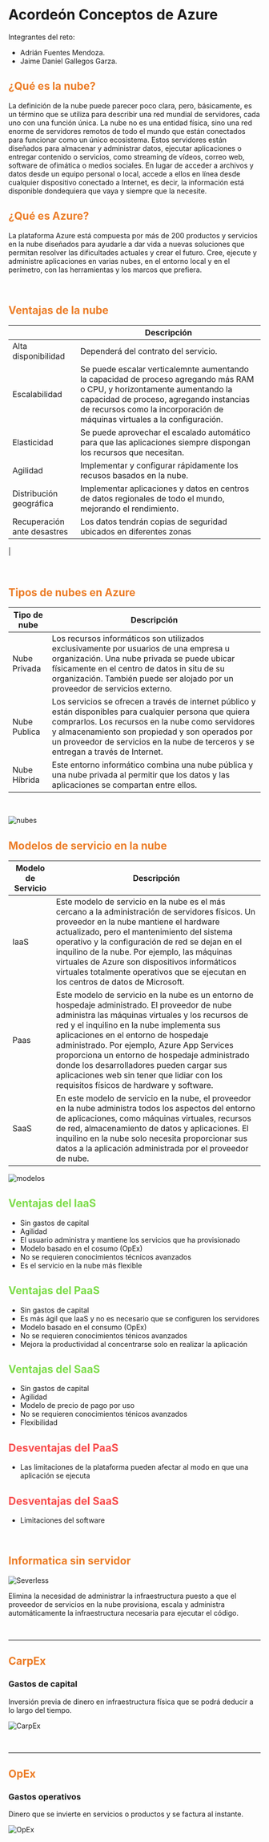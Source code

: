 # Acordeón Conceptos de Azure
Integrantes del reto:
* Adrián Fuentes Mendoza.
* Jaime Daniel Gallegos Garza.

<h2 style="color:#EC7C26"> ¿Qué es la nube? </h2>

La definición de la nube puede parecer poco clara, pero, básicamente, es un término que se utiliza para describir una red mundial de servidores, cada uno con una función única. La nube no es una entidad física, sino una red enorme de servidores remotos de todo el mundo que están conectados para funcionar como un único ecosistema. Estos servidores están diseñados para almacenar y administrar datos, ejecutar aplicaciones o entregar contenido o servicios, como streaming de vídeos, correo web, software de ofimática o medios sociales. En lugar de acceder a archivos y datos desde un equipo personal o local, accede a ellos en línea desde cualquier dispositivo conectado a Internet, es decir, la información está disponible dondequiera que vaya y siempre que la necesite.

<h2 style="color:#EC7C26">  ¿Qué es Azure? </h2>

La plataforma Azure está compuesta por más de 200 productos y servicios en la nube diseñados para ayudarle a dar vida a nuevas soluciones que permitan resolver las dificultades actuales y crear el futuro. Cree, ejecute y administre aplicaciones en varias nubes, en el entorno local y en el perímetro, con las herramientas y los marcos que prefiera.

<br>

<h2 style="color:#EC7C26"> Ventajas de la nube </h2>

||Descripción|
|----|----|
|Alta disponibilidad|Dependerá del contrato del servicio.|
|Escalabilidad|Se puede escalar verticalemnte aumentando la capacidad de proceso agregando más RAM o CPU, y horizontamente aumentando la capacidad de proceso, agregando instancias de recursos como la incorporación de máquinas virtuales a la configuración.
|Elasticidad|Se puede aprovechar el escalado automático para que las aplicaciones siempre dispongan los recursos que necesitan.|
|Agilidad| Implementar y configurar rápidamente los recusos basados en la nube.|
|Distribución geográfica|Implementar aplicaciones y datos en centros de datos regionales de todo el mundo, mejorando el rendimiento.|
|Recuperación ante desastres|Los datos tendrán copias de seguridad ubicados en diferentes zonas|
|

<br>

<h2 style="color:#EC7C26"> Tipos de nubes en Azure </h2>

|Tipo de nube|Descripción|
|----|----|
|Nube Privada|Los recursos informáticos son utilizados exclusivamente por usuarios de una empresa u organización. Una nube privada se puede ubicar físicamente en el centro de datos in situ de su organización. También puede ser alojado por un proveedor de servicios externo.
|Nube Publica|Los servicios se ofrecen a través de internet público y están disponibles para cualquier persona que quiera comprarlos. Los recursos en la nube como servidores y almacenamiento son propiedad y son operados por un proveedor de servicios en la nube de terceros y se entregan a través de Internet.
|Nube Híbrida|Este entorno informático combina una nube pública y una nube privada al permitir que los datos y las aplicaciones se compartan entre ellos.|

<br>

![nubes](https://www.nephosit.com/wp-content/uploads/2018/04/shutterstock_699701563-1200x800.jpg)

<h2 style="color:#EC7C26"> Modelos de servicio en la nube </h2>

|Modelo de Servicio|Descripción|
|---|---|
|IaaS|Este modelo de servicio en la nube es el más cercano a la administración de servidores físicos. Un proveedor en la nube mantiene el hardware actualizado, pero el mantenimiento del sistema operativo y la configuración de red se dejan en el inquilino de la nube. Por ejemplo, las máquinas virtuales de Azure son dispositivos informáticos virtuales totalmente operativos que se ejecutan en los centros de datos de Microsoft.|
|Paas|Este modelo de servicio en la nube es un entorno de hospedaje administrado. El proveedor de nube administra las máquinas virtuales y los recursos de red y el inquilino en la nube implementa sus aplicaciones en el entorno de hospedaje administrado. Por ejemplo, Azure App Services proporciona un entorno de hospedaje administrado donde los desarrolladores pueden cargar sus aplicaciones web sin tener que lidiar con los requisitos físicos de hardware y software.|
|SaaS|En este modelo de servicio en la nube, el proveedor en la nube administra todos los aspectos del entorno de aplicaciones, como máquinas virtuales, recursos de red, almacenamiento de datos y aplicaciones. El inquilino en la nube solo necesita proporcionar sus datos a la aplicación administrada por el proveedor de nube.|


![modelos](https://www.stackscale.com/wp-content/uploads/2020/04/modelos-servicios-cloud-iaas-paas-saas-stackscale.jpg)

<h2 style="color:#7CDC48;" >  Ventajas del IaaS </h2>
<ul>
<li>Sin gastos de capital</li>
<li>Agilidad</li>
<li>El usuario administra y mantiene los servicios que ha provisionado</li>
<li>Modelo basado en el cosumo (OpEx)</li>
<li>No se requieren conocimientos técnicos avanzados</li>
<li>Es el servicio en la nube más flexible</li>
</ul>

<h2 style="color:#7CDC48;" > Ventajas del PaaS </h2>
<ul>
<li>Sin gastos de capital</li>
<li>Es más ágil que IaaS y no es necesario que se configuren los servidores</li>
<li>Modelo basado en el consumo (OpEx)</li>
<li>No se requieren conocimientos ténicos avanzados</li>
<li>Mejora la productividad al concentrarse solo en realizar la aplicación</li>

</ul>

<h2 style="color:#7CDC48;" > Ventajas del SaaS </h2>
<ul>
<li>Sin gastos de capital</li>
<li>Agilidad</li>
<li>Modelo de precio de pago por uso</li>
<li>No se requieren conocimientos ténicos avanzados</li>
<li>Flexibilidad</li>
</ul>

<h2 style="color:#F84D4D;" >  Desventajas del PaaS </h2>
<ul>
<li>
Las limitaciones de la plataforma pueden afectar al modo en que una aplicación se ejecuta
</li>
</ul>

<h2 style="color:#F84D4D;" > Desventajas del SaaS </h2>
<ul>
<li>
  Limitaciones del software
  </li>
</ul>

<br>

<h2 style="color:#EC7C26"> Informatica sin servidor </h2>



![Severless](https://www.aplyca.com/sites/default/files/styles/large/public/articles/img_blog_serverless%281%29.jpg?itok=WELt4OAu)

Elimina la necesidad de administrar la infraestructura puesto a que el proveedor de servicios en la nube provisiona, escala y administra automáticamente la infraestructura necesaria para ejecutar el código.

<br>

---
<h2 style="color:#EC7C26"> CarpEx </h2>


### Gastos de capital

Inversión previa de dinero en infraestructura física que se podrá deducir a lo largo del tiempo.

![CarpEx](https://elcomercio.pe/resizer/vhhukQKF1CSfSCHzpw0__PpBUaE=/580x330/smart/filters:format(jpeg):quality(75)/arc-anglerfish-arc2-prod-elcomercio.s3.amazonaws.com/public/UY24LAMINRASFDF4P25PNW3IBQ.jpg)

<Br>

---
<h2 style="color:#EC7C26"> OpEx </h2>

### Gastos operativos

Dinero que se invierte en servicios o productos y se factura al instante.

![OpEx](https://www.lifeder.com/wp-content/uploads/2018/12/Gastos-de-Venta-pixabay.jpg)





